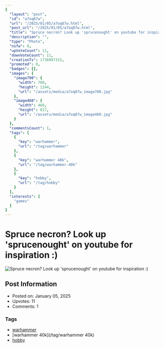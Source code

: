 ```yaml
---
{
  "layout": "post",
  "id": "a7oq87w",
  "url": "/2025/01/05/a7oq87w.html",
  "post_url": "/2025/01/05/a7oq87w.html",
  "title": "Spruce necron? Look up 'sprucenought' on youtube for inspiration :)",
  "description": "",
  "type": "Photo",
  "nsfw": 0,
  "upVoteCount": 11,
  "downVoteCount": 11,
  "creationTs": 1736097315,
  "promoted": 0,
  "badges": [],
  "images": {
    "image700": {
      "width": 700,
      "height": 1244,
      "url": "/assets/media/a7oq87w_image700.jpg"
    },
    "image460": {
      "width": 460,
      "height": 817,
      "url": "/assets/media/a7oq87w_image460.jpg"
    }
  },
  "commentsCount": 1,
  "tags": [
    {
      "key": "warhammer",
      "url": "/tag/warhammer"
    },
    {
      "key": "warhammer 40k",
      "url": "/tag/warhammer-40k"
    },
    {
      "key": "hobby",
      "url": "/tag/hobby"
    }
  ],
  "interests": [
    "games"
  ]
}
---
```


# Spruce necron? Look up 'sprucenought' on youtube for inspiration :)

![Spruce necron? Look up 'sprucenought' on youtube for inspiration :)](/assets/media/a7oq87w_image700.jpg)

## Post Information

- Posted on: January 05, 2025
- Upvotes: 11
- Comments: 1

### Tags

- [warhammer](/tag/warhammer)
- [warhammer 40k](/tag/warhammer 40k)
- [hobby](/tag/hobby)
